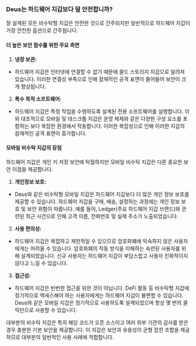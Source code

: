 ### Deus는 하드웨어 지갑보다 덜 안전합니까?

잘 설계된 모든 비수탁형 지갑은 안전한 것으로 간주되지만 일반적으로 하드웨어 지갑이 가장 안전한 옵션으로 간주됩니다.

#### 더 높은 보안 점수를 위한 주요 측면

1. **냉장 보관:**
 - 하드웨어 지갑은 인터넷에 연결할 수 없기 때문에 콜드 스토리지 지갑으로 알려져 있습니다. 이러한 연결성 부족으로 인해 잠재적인 공격 표면이 줄어들어 보안이 크게 향상됩니다.

2. **특수 목적 소프트웨어:**
 - 하드웨어 지갑은 특정 작업을 수행하도록 설계된 전용 소프트웨어를 실행합니다. 이와 대조적으로 모바일 및 데스크톱 지갑은 운영 체제와 같은 다양한 구성 요소를 포함하는 보다 복잡한 환경에서 작동합니다. 이러한 복잡성으로 인해 이러한 지갑의 잠재적인 공격 표면이 증가합니다.

#### 모바일 비수탁 지갑의 장점

하드웨어 지갑은 개인 키 저장 보안에 탁월하지만 모바일 비수탁 지갑은 다른 중요한 보안 이점을 제공합니다.

1. **개인정보 보호:**
 - Deus와 같은 비수탁형 모바일 지갑은 하드웨어 지갑보다 더 많은 개인 정보 보호를 제공할 수 있습니다. 하드웨어 지갑을 구매, 배송, 설정하는 과정에는 개인 정보 보호 및 보안 위험이 따릅니다. 예를 들어, Ledger(주요 하드웨어 지갑 브랜드)와 관련된 최근 사건으로 인해 고객 이름, 전화번호 및 실제 주소가 노출되었습니다.

2. **사용 편의성:**
 - 하드웨어 지갑은 복잡하고 제한적일 수 있으므로 암호화폐에 익숙하지 않은 사용자에게는 어려울 수 있습니다. 암호화폐의 작동 방식을 이해하는 숙련된 사용자를 위해 설계되었습니다. 신규 사용자는 하드웨어 지갑이 부담스럽고 ​​사용자 친화적이지 않다고 느낄 수 있습니다.

3. **접근성:**
 - 하드웨어 지갑은 빈번한 접근을 위한 것이 아닙니다. DeFi 활동 등 비수탁형 지갑에 정기적으로 액세스해야 하는 사용자에게는 하드웨어 지갑이 불편할 수 있습니다. Deus와 같은 모바일 지갑은 정기적으로 사용하도록 설계되었으며 항상 몇 번의 클릭만으로 사용할 수 있습니다.

대부분의 비수탁 지갑은 특히 해당 코드가 오픈 소스이고 여러 외부 기관의 감사를 받은 경우 충분한 기본 보안을 제공합니다. 이 지갑은 보안과 유용성의 균형 잡힌 조합을 제공하므로 대부분의 일반적인 사용 사례에 적합합니다.